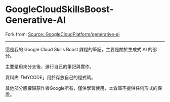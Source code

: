 <p style="text-align: center;">
<h1>GoogleCloudSkillsBoost-Generative-AI</h1>
</p>

Fork from: [Source: GoogleCloudPlatform/generative-ai](https://github.com/GoogleCloudPlatform/generative-ai)

-----

這是我的 Google Cloud Skills Boost 課程的筆記，主要是關於生成式 AI 的部分。

主要是用來分支後，進行自己的筆記與實作。

資料夾「MYCODE」用於存放自己的程式碼。

其他部分版權歸原作者Google所有，僅供學習使用，本倉庫不提供任何形式的保證。